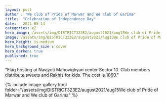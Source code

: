 ```yaml
---
layout: post
author : "We club of Pride of Marwar and We club of Garima"
title:  "Celebration of Independence Day"
date:   2021-08-14
categories: e2
hero_image: /assets/img/DISTRICT323E2/august2021/aug15We club of Pride of Marwar and We club of Garima/IMG-20210815-WA0262 - we clubs of india.jpg
image: /assets/img/DISTRICT323E2/august2021/aug15We club of Pride of Marwar and We club of Garima/IMG-20210815-WA0263 - we clubs of india.jpg
hero_height: is-medium
hero_background_size : cover
hero_darken: true
published: true
---
```


"Flag hosting at Navjyoti Manovighyan center Sector 10. Club members distribute sweets and Rakhis for kids. The cost is 1060."



{% include image-gallery.html folder="/assets/img/DISTRICT323E2/august2021/aug15We club of Pride of Marwar and We club of Garima" %}

